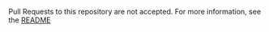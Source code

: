 Pull Requests to this repository are not accepted. For more information, see the [README](https://github.com/GoogleCloudPlatform/composer-airflow/blob/main/README.md)
